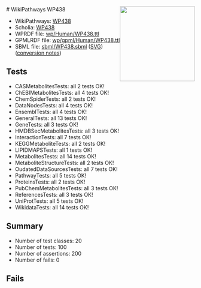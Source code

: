 <img style="float: right; width: 200px" src="../logo.png" />
# WikiPathways WP438

* WikiPathways: [WP438](https://identifiers.org/wikipathways:WP438)
* Scholia: [WP438](https://scholia.toolforge.org/wikipathways/WP438)
* WPRDF file: [wp/Human/WP438.ttl](../wp/Human/WP438.ttl)
* GPMLRDF file: [wp/gpml/Human/WP438.ttl](../wp/gpml/Human/WP438.ttl)
* SBML file: [sbml/WP438.sbml](../sbml/WP438.sbml) ([SVG](../sbml/WP438.svg)) ([conversion notes](../sbml/WP438.txt))

## Tests
* CASMetabolitesTests: all 2 tests OK!
* ChEBIMetabolitesTests: all 4 tests OK!
* ChemSpiderTests: all 2 tests OK!
* DataNodesTests: all 4 tests OK!
* EnsemblTests: all 4 tests OK!
* GeneralTests: all 13 tests OK!
* GeneTests: all 3 tests OK!
* HMDBSecMetabolitesTests: all 3 tests OK!
* InteractionTests: all 7 tests OK!
* KEGGMetaboliteTests: all 2 tests OK!
* LIPIDMAPSTests: all 1 tests OK!
* MetabolitesTests: all 14 tests OK!
* MetaboliteStructureTests: all 2 tests OK!
* OudatedDataSourcesTests: all 7 tests OK!
* PathwayTests: all 5 tests OK!
* ProteinsTests: all 2 tests OK!
* PubChemMetabolitesTests: all 3 tests OK!
* ReferencesTests: all 3 tests OK!
* UniProtTests: all 5 tests OK!
* WikidataTests: all 14 tests OK!


## Summary

* Number of test classes: 20
* Number of tests: 100
* Number of assertions: 200
* Number of fails: 0

## Fails

